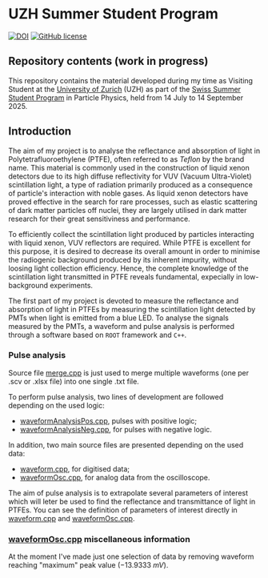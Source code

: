 # UZH Summer Student Program

[![DOI](https://zenodo.org/badge/1024295677.svg)](https://doi.org/10.5281/zenodo.16323819) [![GitHub 
license](https://img.shields.io/github/license/simop07/swiss_summer_student_program)](https://github.com/simop07/swiss_summer_student_program/blob/main/LICENSE)

## Repository contents (work in progress)
This repository contains the material developed during my time as Visiting Student at the [University of Zurich](https://www.uzh.ch/en.html) (UZH) as part of the [Swiss Summer Student Program](https://swiss.sspp.program.phys.ethz.ch/) in Particle Physics, held from 14 July to 14 September 2025.

## Introduction
The aim of my project is to analyse the reflectance and absorption of light in Polytetrafluoroethylene (PTFE), often referred to as _Teflon_ by the brand name. This material is commonly used in the construction of liquid xenon detectors due to its high diffuse reflectivity for VUV (Vacuum Ultra-Violet) scintillation light, a type of radiation primarily produced as a consequence of particle's interaction with noble gases. As liquid xenon detectors have proved effective in the search for rare processes, such as elastic scattering of dark matter particles off nuclei, they are largely utilised in dark matter research for their great sensitiviness and performance.

To efficiently collect the scintillation light produced by particles interacting with liquid xenon, VUV reflectors are required. While PTFE is excellent for this purpose, it is desired to decrease its overall amount in order to minimise the radiogenic background produced by its inherent impurity, without loosing light collection efficiency. Hence, the complete knowledge of the scintillation light transmitted in PTFE reveals fundamental, expecially in low-background experiments.

The first part of my project is devoted to measure the reflectance and absorption of light in PTFEs by measuring the scintillation light detected by PMTs when light is emitted from a blue LED. To analyse the signals measured by the PMTs, a waveform and pulse analysis is performed through a software based on `ROOT` framework and `C++`.

### Pulse analysis
Source file [merge.cpp](merge.cpp) is just used to merge multiple waveforms (one per .scv or .xlsx file) into one single .txt file.

To perform pulse analysis, two lines of development are followed depending on the used logic:
- [waveformAnalysisPos.cpp](waveformAnalysisPos.cpp), pulses with positive logic;
- [waveformAnalysisNeg.cpp](waveformAnalysisNeg.cpp), for pulses with negative logic.

In addition, two main source files are presented depending on the used data:
- [waveform.cpp](waveform.cpp), for digitised data;
- [waveformOsc.cpp](waveformOsc.cpp), for analog data from the oscilloscope.

The aim of pulse analysis is to extrapolate several parameters of interest which will leter be used to find the reflectance and transmittance of light in PTFEs. You can see the definition of parameters of interest directly in [waveform.cpp](waveform.cpp) and [waveformOsc.cpp](waveformOsc.cpp).

### [waveformOsc.cpp](waveformOsc.cpp) miscellaneous information
At the moment I've made just one selection of data by removing waveform reaching "maximum" peak value ($-13.9333$ $mV$).